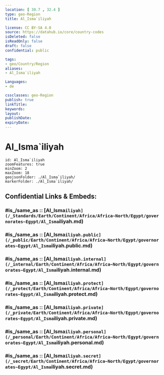 ```yaml
---
location: [ 30.7 , 32.4 ] 
type: geo-Region
title: Al_Isma`iliyah

license: CC BY-SA 4.0
source: https://datahub.io/core/country-codes
isDeleted: false
isReadOnly: false
draft: false
confidential: public

tags:
- geo/Country/Region
aliases:
- Al_Isma`iliyah

Languages:
- de

cssclasses: geo-Region
publish: true
linkTitle: 
keywords: 
layout: 
publishDate: 
expiryDate: 
---
```


# Al_Isma`iliyah

```leaflet
id: Al_Isma`iliyah
zoomFeatures: true 
minZoom: 2 
maxZoom: 18
geojsonFolder: ./Al_Isma`iliyah/
markerFolder: ./Al_Isma`iliyah/
```


## Confidential Links & Embeds: 

### #is_/same_as :: [Al_Isma`iliyah](/_Standards/Earth/Continent/Africa/Africa~North/Egypt/governorates~Egypt/Al_Isma`iliyah.md) 

### #is_/same_as :: [Al_Isma`iliyah.public](/_public/Earth/Continent/Africa/Africa~North/Egypt/governorates~Egypt/Al_Isma`iliyah.public.md) 

### #is_/same_as :: [Al_Isma`iliyah.internal](/_internal/Earth/Continent/Africa/Africa~North/Egypt/governorates~Egypt/Al_Isma`iliyah.internal.md) 

### #is_/same_as :: [Al_Isma`iliyah.protect](/_protect/Earth/Continent/Africa/Africa~North/Egypt/governorates~Egypt/Al_Isma`iliyah.protect.md) 

### #is_/same_as :: [Al_Isma`iliyah.private](/_private/Earth/Continent/Africa/Africa~North/Egypt/governorates~Egypt/Al_Isma`iliyah.private.md) 

### #is_/same_as :: [Al_Isma`iliyah.personal](/_personal/Earth/Continent/Africa/Africa~North/Egypt/governorates~Egypt/Al_Isma`iliyah.personal.md) 

### #is_/same_as :: [Al_Isma`iliyah.secret](/_secret/Earth/Continent/Africa/Africa~North/Egypt/governorates~Egypt/Al_Isma`iliyah.secret.md)

